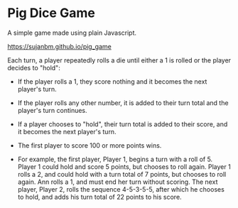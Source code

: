 # Pig Dice Game

A simple game made using plain Javascript.

https://sujanbm.github.io/pig_game

Each turn, a player repeatedly rolls a die until either a 1 is rolled or the player decides to "hold":

* If the player rolls a 1, they score nothing and it becomes the next player's turn.
* If the player rolls any other number, it is added to their turn total and the player's turn continues.
* If a player chooses to "hold", their turn total is added to their score, and it becomes the next player's turn.
* The first player to score 100 or more points wins.

* For example, the first player, Player 1, begins a turn with a roll of 5. Player 1 could hold and score 5 points, but chooses to roll again. Player 1 rolls a 2, and could hold with a turn total of 7 points, but chooses to roll again. Ann rolls a 1, and must end her turn without scoring. The next player, Player 2, rolls the sequence 4-5-3-5-5, after which he chooses to hold, and adds his turn total of 22 points to his score.